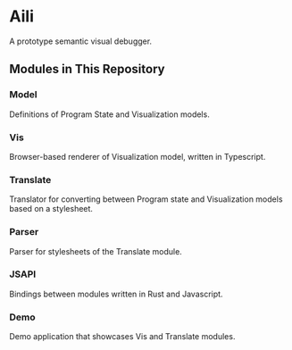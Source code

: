 # Aili

A prototype semantic visual debugger.

## Modules in This Repository

### Model

Definitions of Program State and Visualization models.

### Vis

Browser-based renderer of Visualization model,
written in Typescript.

### Translate

Translator for converting between Program state and Visualization
models based on a stylesheet.

### Parser

Parser for stylesheets of the Translate module.

### JSAPI

Bindings between modules written in Rust and Javascript.

### Demo

Demo application that showcases Vis and Translate modules.

